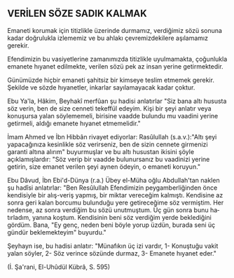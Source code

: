 ## VERİLEN SÖZE SADIK KALMAK

Emaneti korumak için titizlikle üzerinde durmamız, verdiğimiz sözü sonuna kadar doğrulukla izlememiz ve bu ahlakı çevremizdekilere aşılamamız gerekir.

Efendimizin bu vasiyetlerine zamanımızda titizlikle uyulmamakta, çoğunlukla emanete hıyanet edilmekte, verilen sözü pek az insan yerine getirmektedir.

Günümüzde hiçbir emaneti şahitsiz bir kimseye tes­lim etmemek gerekir. Şekilde ve sözde hıyanetler, inkar­lar sayılamayacak kadar çoktur.

Ebu Ya'la, Hâkim, Beyhakî merfûan şu hadisi anlatır­lar "Siz bana altı hususta söz verin, ben de size cenneti tekeffül edeyim. Kişi bir şeyi anlatır veya konuşursa ya­lan söylememeli, birisine vaadde bulundu mu vaadini yerine getirmeli, aldığı emanete hıyanet etmemelidir."

İmam Ahmed ve İbn Hibbân rivayet ediyorlar: Rasûlullah (s.a.v.):"Altı şeyi yapacağınıza kesinlikle söz verirseniz, ben de sizin cennete girmenizi garanti altına alırım" buyurmuşlar ve bu altı husustan ikisini şöyle açıklamışlardır: "Söz verip bir vaadde bulunursanız bu vaadinizi yerine getirin, size emanet verilen şeyi aynen ödeyin, o emaneti koruyun."

Ebu Dâvud, İbn Ebi'd-Dünya (r.a.) Übey el-Müha oğ­lu Abdullah'tan naklen şu hadîsi anlatırlar: "Ben Resûlullah Efendimizin peygamberliğinden önce kendi­siyle bir alış-veriş yapmış, bir miktar vereceğim kalmış­tı. Kendisine az sonra geri kalan borcumu bulunduğu yere getireceğime söz vermiştim. Her nedense, az sonra verdiğim bu sözü unutmuştum. Üç gün sonra bunu ha­tırladım, yanına koştum. Kendisinin beni söz verdiğim yerde beklediğini gördüm. Bana, "Ey genç, neden beni böyle yorup üzdün, burada seni üç gündür beklemekteyim" buyurdu."

Şeyhayn ise, bu hadisi anlatır: "Münafıkın üç izi var­dır, 1- Konuştuğu vakit yalan söyler, 2- Söz verince sö­zünde durmaz, 3- Emanete hıyanet eder."

(İ. Şa'rani, El-Uhûdül Kübrâ, S. 595)
